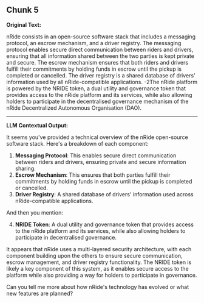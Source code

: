 ## Chunk 5

**Original Text:**

nRide consists in an open-source software stack that includes a messaging protocol, an escrow mechanism,
and a driver registry. The messaging protocol enables secure direct communication between riders and drivers, ensuring that all information shared between the two parties is kept private and secure. The escrow
mechanism ensures that both riders and drivers fulfill their commitments by holding funds in escrow until
the pickup is completed or cancelled. The driver registry is a shared database of drivers’ information used
by all nRide-compatible applications. -2The nRide platform is powered by the NRIDE token, a dual utility and governance token that provides access to the nRide platform and its services, while also allowing holders to participate in the decentralised
governance mechanism of the nRide Decentralized Autonomous Organisation (DAO).

---

**LLM Contextual Output:**

It seems you've provided a technical overview of the nRide open-source software stack. Here's a breakdown of each component:

1. **Messaging Protocol**: This enables secure direct communication between riders and drivers, ensuring private and secure information sharing.
2. **Escrow Mechanism**: This ensures that both parties fulfill their commitments by holding funds in escrow until the pickup is completed or cancelled.
3. **Driver Registry**: A shared database of drivers' information used across nRide-compatible applications.

And then you mention:

4. **NRIDE Token**: A dual utility and governance token that provides access to the nRide platform and its services, while also allowing holders to participate in decentralised governance.

It appears that nRide uses a multi-layered security architecture, with each component building upon the others to ensure secure communication, escrow management, and driver registry functionality. The NRIDE token is likely a key component of this system, as it enables secure access to the platform while also providing a way for holders to participate in governance.

Can you tell me more about how nRide's technology has evolved or what new features are planned?
